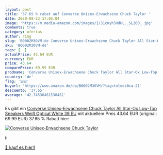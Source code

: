 ```yaml
---
layout: post
title: '37.65 % rabat auf Converse Unisex-Erwachsene Chuck Taylor '
date: 2020-08-23 17:06:04
image: 'https://m.media-amazon.com/images/I/31cKyh3HdHL._SL200_.jpg'
comments: true
category: ofertas
author: ring
slug: 'B0002M30VM-de Converse Unisex-Erwachsene Chuck Taylor All Star-Ox Low-...'
sku: 'B0002M30VM-de'
tags: [  ]
actualPrice: 43.64 EUR
currency: EUR
price: 43.64
comparePrice: 69.99 EUR
prodname: 'Converse Unisex-Erwachsene Chuck Taylor All Star-Ox Low-Top Sneakers  Weiß  Optical White   39 EU'
country: 'de'
flag: '🇩🇪'
buyurl: 'https://www.amazon.de/dp/B0002M30VM/?tag=tolees0ca-21'
descuento: '37.65'
average: '42.74538461538461'
---
```


Es gibt ein [Converse Unisex-Erwachsene Chuck Taylor All Star-Ox Low-Top Sneakers  Weiß  Optical White   39 EU](https://www.amazon.de/dp/B0002M30VM/?tag=tolees0ca-21) mit aktuellem Preis 43.64 EUR (original: 69.99 EUR) 37.65 % Rabatt hier:

[![Converse Unisex-Erwachsene Chuck Taylor ](https://m.media-amazon.com/images/I/31cKyh3HdHL._SL200_.jpg)](https://www.amazon.de/dp/B0002M30VM/?tag=tolees0ca-21)

ℹ️:


[🛒 kauf es hier!!](https://www.amazon.de/dp/B0002M30VM/?tag=tolees0ca-21)
